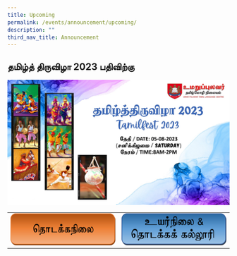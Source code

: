 ```yaml
---
title: Upcoming
permalink: /events/announcement/upcoming/
description: ""
third_nav_title: Announcement
---
```

## தமிழ்த் திருவிழா 2023 பதிவிற்கு

<img alt="" src="/images/Tamilfest2023/testing3.jpg">

|   |   |
|---|---|
|  <a href="https://form.gov.sg/6493d392e9e46200116b68d1"><img target="blank" src="/images/Tamilfest2023/primary.png"> </a> | <a target="blank" href="https://form.gov.sg/6493dec5e3562000126d80f6"><img src="/images/Tamilfest2023/secondary.png"> </a>  |